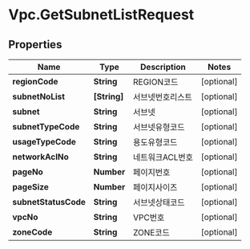 # Vpc.GetSubnetListRequest

## Properties
Name | Type | Description | Notes
------------ | ------------- | ------------- | -------------
**regionCode** | **String** | REGION코드 | [optional] 
**subnetNoList** | **[String]** | 서브넷번호리스트 | [optional] 
**subnet** | **String** | 서브넷 | [optional] 
**subnetTypeCode** | **String** | 서브넷유형코드 | [optional] 
**usageTypeCode** | **String** | 용도유형코드 | [optional] 
**networkAclNo** | **String** | 네트워크ACL번호 | [optional] 
**pageNo** | **Number** | 페이지번호 | [optional] 
**pageSize** | **Number** | 페이지사이즈 | [optional] 
**subnetStatusCode** | **String** | 서브넷상태코드 | [optional] 
**vpcNo** | **String** | VPC번호 | [optional] 
**zoneCode** | **String** | ZONE코드 | [optional] 


